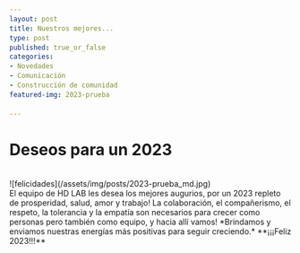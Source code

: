 ```yaml
---
layout: post
title: Nuestros mejores...
type: post
published: true_or_false
categories:
- Novedades
- Comunicación
- Construcción de comunidad
featured-img: 2023-prueba

---
```


# Deseos para un 2023
<br>
![felicidades](/assets/img/posts/2023-prueba_md.jpg)

<br>
El equipo de HD LAB les desea los mejores augurios, por un 2023 repleto de prosperidad, salud, amor y trabajo! La colaboración, el compañerismo, el respeto, la tolerancia y la empatía son necesarios para crecer como personas pero también como equipo, y hacia allí vamos!
*Brindamos y enviamos nuestras energías más positivas para seguir creciendo.*
**¡¡¡Feliz 2023!!!**


